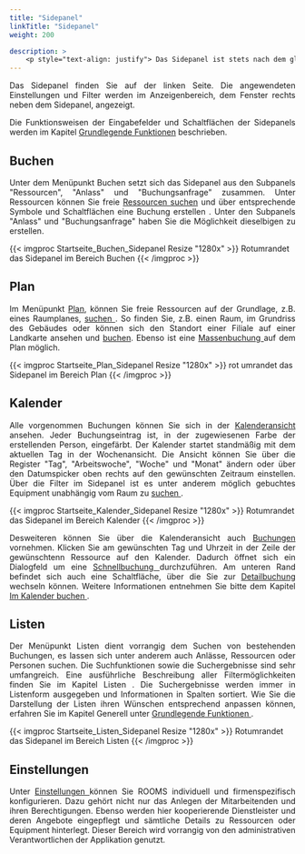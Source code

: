 ```yaml
---
title: "Sidepanel"
linkTitle: "Sidepanel"
weight: 200

description: >
    <p style="text-align: justify"> Das Sidepanel ist stets nach dem gleichen Prinzip aufgebaut und befindet sich auf der linken Seite des Fensters. Es unterscheidet sich lediglich im Umfang und in den Funktionen der Menüpunkten. In diesem Kapitel geben wir Ihnen einen Überblick zum grundlegenden Aufbau des Sidepanels. Detaillierte Ausführungen finden Sie in den Kapiteln zu den jeweiligen Menüpunkten. </p>
---
```

 
<p style="text-align: justify"> Das Sidepanel finden Sie auf der linken Seite. Die angewendeten Einstellungen und Filter werden im Anzeigenbereich, dem Fenster rechts neben dem Sidepanel, angezeigt. </p>
 
<p style="text-align: justify"> Die Funktionsweisen der Eingabefelder und Schaltflächen der Sidepanels werden im Kapitel <a href="/generell/3_grundlegendefunktionen/#suchfunktionen">Grundlegende Funktionen</a> beschrieben. 
 </p>

## Buchen
<p style="text-align: justify"> Unter dem Menüpunkt Buchen setzt sich das Sidepanel aus den Subpanels "Ressourcen", "Anlass" und "Buchungsanfrage" zusammen. 
Unter Ressourcen können Sie freie <a href="/buchen/freie-ressourcen-suchen/">Ressourcen suchen</a> und über entsprechende Symbole und Schaltflächen eine </a href="/buchen/buchung-erstellen/">Buchung erstellen </a>.
Unter den Subpanels "Anlass" und "Buchungsanfrage" haben Sie die Möglichkeit dieselbigen zu erstellen. </p>

{{< imgproc Startseite_Buchen_Sidepanel Resize "1280x" >}}
Rotumrandet das Sidepanel im Bereich Buchen {{< /imgproc >}}

## Plan
<p style="text-align: justify"> Im Menüpunkt <a href="/plan/">Plan</a>, können Sie freie Ressourcen auf der Grundlage, z.B. eines Raumplanes, <a href="/plan/plansuche/">suchen </a>. So finden Sie, z.B. einen Raum, im Grundriss des Gebäudes oder können sich den Standort einer Filiale auf einer Landkarte ansehen und <a href="/plan/buchen-auf-demplan/">buchen</a>. Ebenso ist eine <a href="/plan/massenbuchung-auf-dem-plan/">Massenbuchung </a> auf dem Plan möglich. </p>

{{< imgproc Startseite_Plan_Sidepanel Resize "1280x" >}}
rot umrandet das Sidepanel im Bereich Plan {{< /imgproc >}}

## Kalender
<p style="text-align: justify"> Alle vorgenommen Buchungen können Sie sich in der <a href="/kalender/kalenderansicht/">Kalenderansicht </a> ansehen. Jeder Buchungseintrag ist, in der zugewiesenen Farbe der erstellenden Person, eingefärbt.  
Der Kalender startet standmäßig mit dem aktuellen Tag in der Wochenansicht. Die Ansicht können Sie über die Register "Tag", "Arbeitswoche", "Woche" und "Monat" ändern oder über den Datumspicker oben rechts auf den gewünschten Zeitraum einstellen.
Über die Filter im Sidepanel ist es unter anderem möglich gebuchtes Equipment unabhängig vom Raum zu <a href="/kalender/im-kalender-suchen/"> suchen </a>. </p>

{{< imgproc Startseite_Kalender_Sidepanel Resize "1280x" >}}
Rotumrandet das Sidepanel im Bereich Kalender {{< /imgproc >}}

<p style="text-align: justify"> Desweiteren können Sie über die Kalenderansicht auch <a href="/kalender/im-kalender-buchen/"> Buchungen </a> vornehmen. Klicken Sie am gewünschten Tag und Uhrzeit in der Zeile der gewünschtenn Ressource auf den Kalender. Dadurch öffnet sich ein Dialogfeld um eine <a href="/buchen/buchung-erstellen/schnellbuchung/"> Schnellbuchung </a> durchzuführen. Am unteren Rand befindet sich auch eine Schaltfläche, über die Sie zur <a href="/buchen/buchung-erstellen/deatilbuchung/"> Detailbuchung </a> wechseln können.
Weitere Informationen entnehmen Sie bitte dem Kapitel <a href="/kalender/im-kalender-buchen/"> Im Kalender buchen </a>. </p>

## Listen 
<p style="text-align: justify"> Der Menüpunkt Listen dient vorrangig dem Suchen von bestehenden Buchungen, es lassen sich unter anderem auch Anlässe, Ressourcen oder Personen suchen. 
Die Suchfunktionen sowie die Suchergebnisse sind sehr umfangreich. Eine ausführliche Beschreibung aller Filtermöglichkeiten finden Sie im Kapitel <a heref="/listen/"> Listen </a>.
Die Suchergebnisse werden immer in Listenform ausgegeben und Informationen in Spalten sortiert. 
Wie Sie die Darstellung der Listen ihren Wünschen entsprechend anpassen können, erfahren Sie im Kapitel Generell unter <a href="/generell/3_grundlegendefunktionen/#listenansicht-anpassen"> Grundlegende Funktionen </a>. </p>

{{< imgproc Startseite_Listen_Sidepanel Resize "1280x" >}}
Rotumrandet das Sidepanel im Bereich Listen {{< /imgproc >}}

## Einstellungen
<p style="text-align: justify"> Unter <a href="/einstellungen/"> Einstellungen </a> können Sie ROOMS individuell und firmenspezifisch konfigurieren. Dazu gehört nicht nur das Anlegen der Mitarbeitenden und ihren Berechtigungen. Ebenso werden hier kooperierende Dienstleister und deren Angebote eingepflegt und sämtliche Details zu Ressourcen oder Equipment hinterlegt.
Dieser Bereich wird vorrangig von den administrativen Verantwortlichen der Applikation genutzt. </p>

<!-- {{< imgproc Startseite_Einstellungen_Sidepanel Resize "1280x" >}} -->
<!-- Rotumrandet das Sidepanel im Bereich Einstellungen  -->
<!-- {{< /imgproc >}} -->